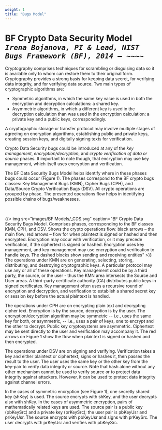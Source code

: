 ```yaml
---
weight: 1
title: "Bugs Model"
---
```

# BF Crypto Data Security Model<br/>_`Irena Bojanova, PI & Lead, NIST Bugs Framework (BF), 2014 – ~~~~`_

Cryptography comprises techniques for scrambling or disguising data so it is available only to whom can restore them to their original form. Cryptography provides a strong basis for keeping data secret, for verifying data integrity, and for verifying data source. Two main types of cryptographic algorithms are: 

*   Symmetric algorithms, in which the same key value is used in both the encryption and decryption calculations: a shared key.
*   Asymmetric algorithms, in which a different key is used in the decryption calculation than was used in the encryption calculation: a private key and a public keys, correspondingly.

A cryptographic storage or transfer protocol may involve multiple stages of agreeing on encryption algorithms, establishing public and private keys, creating session keys, and digitally signing texts for verification. 

Crypto Data Security bugs could be introduced at any of the _key management_, _encryption/decryption_, and _crypto verification of data or source_ phases. It important to note though, that encryption may use key management, which itself uses encryption and verification.

The BF Data Security Bugs Model helps identify where in these phases bugs could occur (Figure 1). The phases correspond to the BF crypto bugs classes: Key Management Bugs (KMN), Cipher Bugs (CPH), and Data/Source Crypto Verification Bugs (DSV). All crypto operations are grouped by phase. The presented operations flow helps in identifying possible chains of bugs/weaknesses.

<br/><br/>
{{< img src="images/BF Models/_CDS.svg" caption="BF Crypto Data Security Bugs Model. Comprises phases, corresponding to the BF classes KMN, CPH, and DSV. Shows the crypto operations flow: black arrows – the main flow; red arrows – flow for when plaintext is signed or hashed and then encrypted. Encryption may occur with verification, or it may precede verification, if the ciphertext is signed or hashed. Encryption uses key management, and key management may use encryption and verification to handle keys. The dashed blocks show sending and receiving entities" >}}
<br/>
The operations under KMN are on generating, selecting, storing, distributing, and destroying cryptographic keys. A particular protocol may use any or all of these operations. Key management could be by a third party, the source, or the user - thus the KMN area intersects the Source and User areas. A third-party certificate authority (CA) distributes public keys in signed certificates. Key management often uses a recursive round of encryption and decryption, and verification to establish a shared secret key or session key before the actual plaintext is handled.

The operations under CPH are on encrypting plain text and decrypting cipher text. Encryption is by the source, decryption is by the user. The encryption/decryption algorithm may be symmetric -- i.e., uses the same key for both, or asymmetric, -- i.e., uses a pair of keys, one to encrypt and the other to decrypt. Public key cryptosystems are asymmetric. Ciphertext may be sent directly to the user and verification may accompany it. The red arrows on Figure 1 show the flow when plaintext is signed or hashed and then encrypted.

The operations under DSV are on signing and verifying. Verification takes a key and either plaintext or ciphertext, signs or hashes it, then passes the result to the user. The user uses the same key or the other key from the key-pair to verify data integrity or source. Note that hash alone without any other mechanism cannot be used to verify source or to protect data integrity against attackers. However, it can be used to protect data integrity against channel errors.

In the cases of symmetric encryption (see Figure 1), one secretly shared key (shKey) is used. The source encrypts with shKey, and the user decrypts also with shKey. In the cases of asymmetric encryption, pairs of mathematically related keys are used. The source pair is a public key (pbKeySrc) and a private key (prKeySrc); the user pair is pbKeyUsr and prKeyUsr. The source encrypts with pbKeyUsr and signs with prKeySrc. The user decrypts with prKeyUsr and verifies with pbKeySrc.
